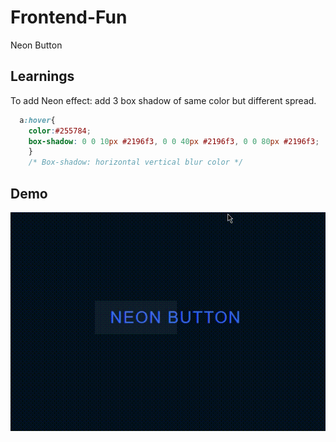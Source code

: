 # Frontend-Fun
Neon Button

## Learnings
To add Neon effect: 
add 3 box shadow of same color but different spread.


```css
  a:hover{
    color:#255784;
    box-shadow: 0 0 10px #2196f3, 0 0 40px #2196f3, 0 0 80px #2196f3;
    }
    /* Box-shadow: horizontal vertical blur color */
```

## Demo
![Game Process](https://github.com/PALASH-BAJPAI/Frontend-Fun/blob/main/button/2.Neon%20Button/video.gif)

